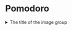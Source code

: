 # Pomodoro
<details>
  <summary>The title of the image group</summary>
  <img src="image-url" alt="image-description"/>

</details>
